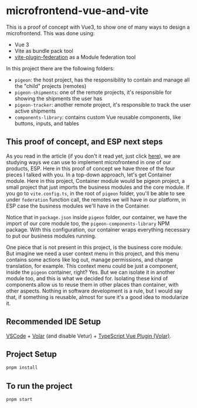 # microfrontend-vue-and-vite

This is a proof of concept with Vue3, to show one of many ways to design a microfrontend. This was done using:

- Vue 3
- Vite as bundle pack tool
- [vite-plugin-federation](https://github.com/originjs/vite-plugin-federation) as a Module federation tool

In this project there are the following folders:

- `pigeon`: the host project, has the responsibility to contain and manage all the "child" projects (remotes)
- `pigeon-shipments`: one of the remote projects, it's responsible for showing the shipments the user has
- `pigeon-tracker`: another remote project, it's responsible to track the user active shipments
- `components-library`: contains custom Vue reusable components, like buttons, inputs, and tables

## This proof of concept, and ESP next steps

As you read in the article (if you don't it read yet, just click [here](linkToTheArticle)), we are studying ways we can use to implement microfrontend in one of our products, ESP. Here in this proof of concept we have three of the four pieces I talked with you. In a top-down approach, let's get Container module. Here in this project, Container module would be pigeon project, a small project that just imports the business modules and the core module. If you go to `vite.config.ts`, in the root of `pigeon` folder, you'll be able to see under `federation` function call, the remotes we will have in our platform, in ESP case the business modules we'll have in the Container.

Notice that in `package.json` inside `pigeon` folder, our container, we have the import of our core module too, the `pigeon-components-library` NPM package. With this configuration, our container wraps everything necessary to put our business modules running.

One piece that is not present in this project, is the business core module. But imagine we need a user context menu in this project, and this menu contains some actions like log out, manage permissions, and change translation, for example. This context menu could be just a component, inside the `pigeon` container, right? Yes. But we can isolate it in another module too, and this is what we decided for. Isolating these kind of components allow us to reuse them in other places than container, with other aspects. Nothing in software development is a rule, but I would say that, if something is reusable, almost for sure it's a good idea to modularize it.

## Recommended IDE Setup

[VSCode](https://code.visualstudio.com/) + [Volar](https://marketplace.visualstudio.com/items?itemName=Vue.volar) (and disable Vetur) + [TypeScript Vue Plugin (Volar)](https://marketplace.visualstudio.com/items?itemName=Vue.vscode-typescript-vue-plugin).

## Project Setup

```sh
pnpm install
```

## To run the project

```sh
pnpm start
```
